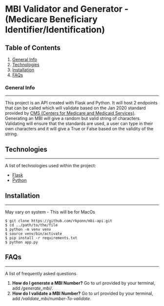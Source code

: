 # MBI Validator and Generator - (Medicare Beneficiary Identifier/Identification)

## Table of Contents
1. [General Info](#general-info)
2. [Technologies](#technologies)
3. [Installation](#installation)
4. [FAQs](#faqs)

### General Info
***
This project is an API created with Flask and Python. It will host 2 endpoints that can be called
which will validate based on the Jan 2020 standard provided by [CMS (Centers for Medicare and Medicaid Services)](https://www.cms.gov/Medicare/New-Medicare-Card). Generating an MBI will give a random but valid string of characters. Validating will ensure that the standards are used, a user can type in their own characters and it will give a True or False based on the validity of the string.



## Technologies
***
A list of technologies used within the project:
* [Flask](https://flask.palletsprojects.com)
* [Python](https://www.python.org/)


## Installation
***
May vary on system - This will be for MacOs 
```
$ git clone https://github.com/rkponn/mbi-api.git 
$ cd ../path/to/the/file
$ python -m venv venv
$ source venv/bin/activate
$ pip install -r requirements.txt
$ python app.py
```

## FAQs
***
A list of frequently asked questions
1. **How do I generate a MBI Number?**
Go to url provided by your terminal, add */generate_mbi/*. 
2. **How do I validate a MBI Number?**
Go to url provided by your terminal, add */validate_mbi/number-To-validate*. 
